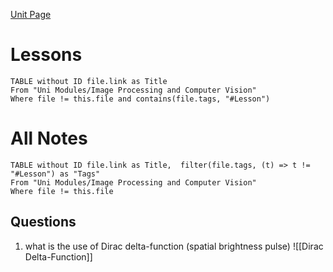 [Unit Page](https://www.ole.bris.ac.uk/webapps/blackboard/content/listContent.jsp?course_id=_260097_1&content_id=_8655934_1&mode=reset)
# Lessons
```dataview
TABLE without ID file.link as Title
From "Uni Modules/Image Processing and Computer Vision"
Where file != this.file and contains(file.tags, "#Lesson")
```

# All Notes
```dataview
TABLE without ID file.link as Title,  filter(file.tags, (t) => t != "#Lesson") as "Tags"
From "Uni Modules/Image Processing and Computer Vision"
Where file != this.file
```

## Questions

1. what is the use of Dirac delta-function (spatial brightness pulse)
![[Dirac Delta-Function]]

